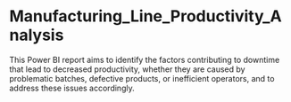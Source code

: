 # Manufacturing_Line_Productivity_Analysis
This Power BI report aims to identify the factors contributing to downtime that lead to decreased productivity, whether they are caused by problematic batches, defective products, or inefficient operators, and to address these issues accordingly.
